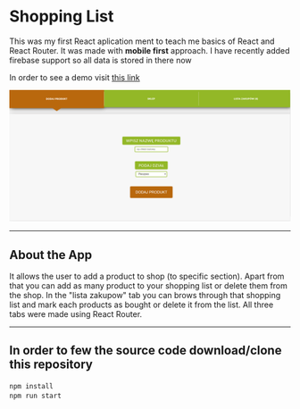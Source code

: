 # Shopping List

This was my first React aplication ment to teach me basics of React and React Router.
It was made with **mobile first** approach.
I have recently added firebase support so all data is stored in there now

In order to see a demo visit [this link](https://tompod92.github.io/Shopping-List/#/pageShop)

![App](shopping.PNG)

---

## About the App

It allows the user to add a product to shop (to specific section).
Apart from that you can add as many product to your shopping list or delete them from the shop.
In the "lista zakupow" tab you can brows through that shopping list and mark each products as bought or delete it from the list.
All three tabs were made using React Router.

---

## In order to few the source code download/clone this repository

```bash
npm install
npm run start
```
